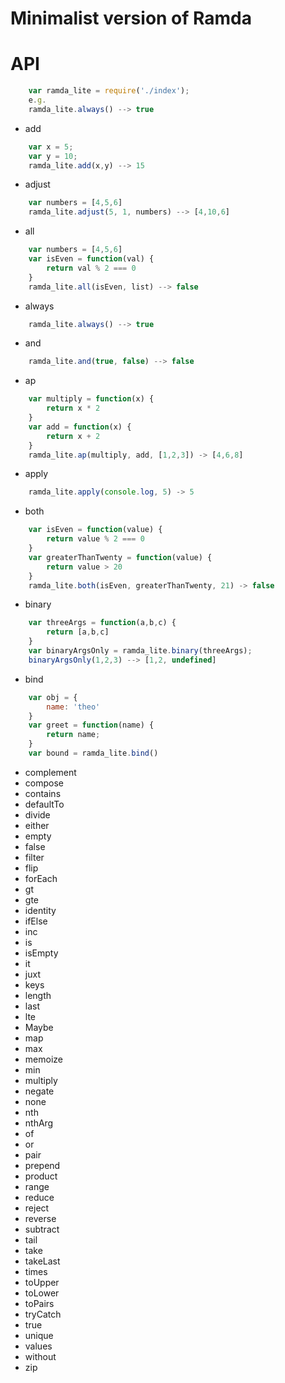 # Minimalist version of Ramda 

# API 

```javascript
	var ramda_lite = require('./index');
	e.g.
	ramda_lite.always() --> true 
```

- add
```javascript
	var x = 5;
	var y = 10;
	ramda_lite.add(x,y) --> 15
```

- adjust 
```javascript
	var numbers = [4,5,6]
	ramda_lite.adjust(5, 1, numbers) --> [4,10,6]
```

- all
```javascript
	var numbers = [4,5,6]
	var isEven = function(val) {
		return val % 2 === 0
	}
	ramda_lite.all(isEven, list) --> false
```
- always
```javascript
	ramda_lite.always() --> true 
```
- and 
```javascript
	ramda_lite.and(true, false) --> false
```
- ap 
```javascript
	var multiply = function(x) {
		return x * 2
	}
	var add = function(x) {
		return x + 2
	}
	ramda_lite.ap(multiply, add, [1,2,3]) -> [4,6,8]
```
- apply 
```javascript
	ramda_lite.apply(console.log, 5) -> 5 
```
- both 
```javascript
	var isEven = function(value) {
		return value % 2 === 0
	}
	var greaterThanTwenty = function(value) {
		return value > 20
	}
	ramda_lite.both(isEven, greaterThanTwenty, 21) -> false
```
- binary
```javascript
	var threeArgs = function(a,b,c) {
		return [a,b,c]
	}
	var binaryArgsOnly = ramda_lite.binary(threeArgs);
	binaryArgsOnly(1,2,3) --> [1,2, undefined]
```
- bind 
```javascript
	var obj = {
		name: 'theo'
	}
	var greet = function(name) {
		return name;
	}
	var bound = ramda_lite.bind()
```
- complement 
- compose 
- contains 
- defaultTo 
- divide 
- either 
- empty 
- false 
- filter 
- flip 
- forEach
- gt 
- gte
- identity
- ifElse 
- inc 
- is 
- isEmpty
- it 
- juxt 
- keys 
- length 
- last 
- lte 
- Maybe 
- map 
- max 
- memoize 
- min 
- multiply 
- negate 
- none 
- nth
- nthArg
- of 
- or 
- pair 
- prepend 
- product 
- range 
- reduce 
- reject 
- reverse 
- subtract 
- tail 
- take 
- takeLast 
- times 
- toUpper
- toLower 
- toPairs
- tryCatch
- true 
- unique 
- values 
- without 
- zip 
